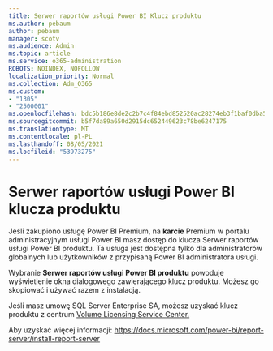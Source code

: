 ```yaml
---
title: Serwer raportów usługi Power BI Klucz produktu
ms.author: pebaum
author: pebaum
manager: scotv
ms.audience: Admin
ms.topic: article
ms.service: o365-administration
ROBOTS: NOINDEX, NOFOLLOW
localization_priority: Normal
ms.collection: Adm_O365
ms.custom:
- "1305"
- "2500001"
ms.openlocfilehash: bdc5b186e8de2c2b7c4f84ebd852520ac28274eb3f1baf0dba568cdb6d10e579
ms.sourcegitcommit: b5f7da89a650d2915dc652449623c78be6247175
ms.translationtype: MT
ms.contentlocale: pl-PL
ms.lasthandoff: 08/05/2021
ms.locfileid: "53973275"
---
```

# <a name="power-bi-report-server-product-key"></a>Serwer raportów usługi Power BI klucza produktu

Jeśli zakupiono usługę Power BI Premium, na **karcie** Premium w portalu administracyjnym usługi Power BI masz dostęp do klucza Serwer raportów usługi Power BI produktu. Ta usługa jest dostępna tylko dla administratorów globalnych lub użytkowników z przypisaną Power BI administratora usługi.

Wybranie **Serwer raportów usługi Power BI produktu** powoduje wyświetlenie okna dialogowego zawierającego klucz produktu. Możesz go skopiować i używać razem z instalacją.

Jeśli masz umowę SQL Server Enterprise SA, możesz uzyskać klucz produktu z centrum [Volume Licensing Service Center.](https://www.microsoft.com/Licensing/servicecenter/)

Aby uzyskać więcej informacji: https://docs.microsoft.com/power-bi/report-server/install-report-server
